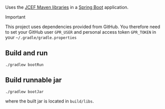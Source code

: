 Uses the [JCEF Maven libraries](https://github.com/jcefmaven/jcefmaven) in a [Spring Boot](https://spring.io/projects/spring-boot) application.

> [!IMPORTANT]
> This project uses dependencies provided from GitHub. You therefore need to set your GitHub user `GPR_USER` and
> personal access token `GPR_TOKEN` in your `~/.gradle/gradle.properties`

## Build and run

```shell
./gradlew bootRun
```

## Build runnable jar

```shell
./gradlew bootJar
```

where the built jar is located in `build/libs`.

